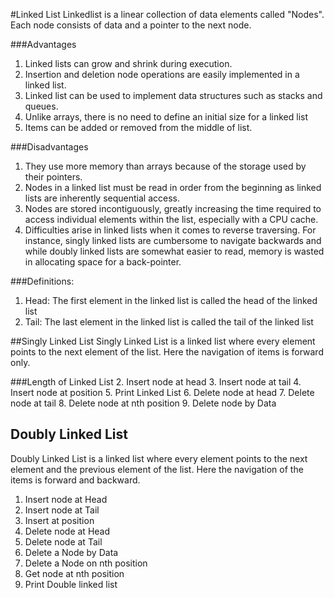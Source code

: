 #Linked List 
Linkedlist is a linear collection of data elements called "Nodes". Each node consists of data and a pointer to the next node. 
 
###Advantages
1. Linked lists can grow and shrink during execution.  
2. Insertion and deletion node operations are easily implemented in a linked list.
3. Linked list can be used to implement data structures such as stacks and queues.
4. Unlike arrays, there is no need to define an initial size for a linked list 
5. Items can be added or removed from the middle of list.
 
###Disadvantages
1. They use more memory than arrays because of the storage used by their pointers.
2. Nodes in a linked list must be read in order from the beginning as linked lists are inherently sequential access.
3. Nodes are stored incontiguously, greatly increasing the time required to access individual elements within the list, especially with a CPU cache.
4. Difficulties arise in linked lists when it comes to reverse traversing. For instance, singly linked lists are cumbersome to navigate backwards and while doubly linked lists are somewhat easier to read, memory is wasted in allocating space for a back-pointer.

###Definitions:
1. Head: The first element in the linked list is called the head of the linked list
2. Tail: The last element in the linked list is called the tail of the linked list

##Singly Linked List
Singly Linked List is a linked list where every element points to the next element of the list. Here the navigation of items is forward only.

###Length of Linked List
2. Insert node at head
3. Insert node at tail
4. Insert node at position
5. Print Linked List
6. Delete node at head
7. Delete node at tail
8. Delete node at nth position
9. Delete node by Data

## Doubly Linked List
Doubly Linked List is a linked list where every element points to the next element and the previous element of the list. Here the navigation of the items is forward and backward.  
1. Insert node at Head
2. Insert node at Tail
3. Insert at position
4. Delete node at Head
5. Delete node at Tail
6. Delete a Node by Data
7. Delete a Node on nth position
8. Get node at nth position
9. Print Double linked list